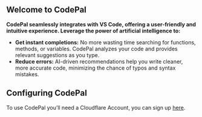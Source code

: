 ## Welcome to CodePal

**CodePal seamlessly integrates with VS Code, offering a user-friendly and intuitive experience. Leverage the power of artificial intelligence to:**

- **Get instant completions:** No more wasting time searching for functions, methods, or variables. CodePal analyzes your code and provides relevant suggestions as you type.
- **Reduce errors:** AI-driven recommendations help you write cleaner, more accurate code, minimizing the chance of typos and syntax mistakes.

## Configuring CodePal

To use CodePal you’ll need a Cloudflare Account, you can sign up [here](https://dash.cloudflare.com/).
